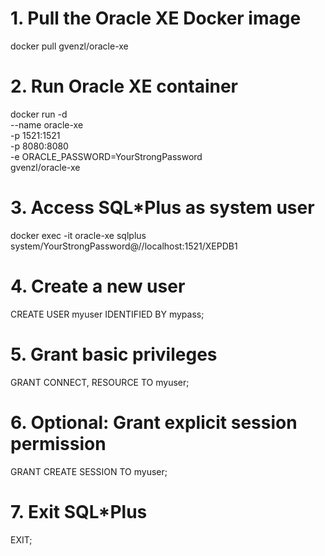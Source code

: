 # 1. Pull the Oracle XE Docker image
docker pull gvenzl/oracle-xe

# 2. Run Oracle XE container
docker run -d \
  --name oracle-xe \
  -p 1521:1521 \
  -p 8080:8080 \
  -e ORACLE_PASSWORD=YourStrongPassword \
  gvenzl/oracle-xe

# 3. Access SQL*Plus as system user
docker exec -it oracle-xe sqlplus system/YourStrongPassword@//localhost:1521/XEPDB1

# 4. Create a new user
CREATE USER myuser IDENTIFIED BY mypass;

# 5. Grant basic privileges
GRANT CONNECT, RESOURCE TO myuser;

# 6. Optional: Grant explicit session permission
GRANT CREATE SESSION TO myuser;

# 7. Exit SQL*Plus
EXIT;
